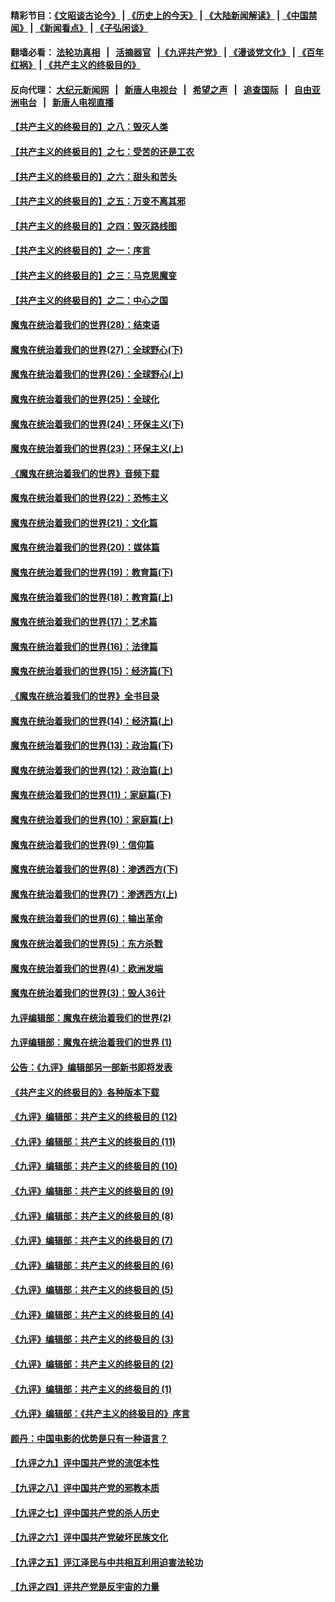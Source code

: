 #### 精彩节目：[《文昭谈古论今》](http://134.209.198.168/wenzhao) | [《历史上的今天》](http://134.209.198.168/today-in-history) | [《大陆新闻解读》](http://134.209.198.168/ntdtv-comedy) | [《中国禁闻》](http://134.209.198.168/ntdtv-news) | [《新闻看点》](http://134.209.198.168/news-insight) | [《子弘闲谈》](http://134.209.198.168/zihongxiantan/) 

 #### 翻墙必看： [法轮功真相](http://134.209.198.168:10000/videos/truth.html) &nbsp;&nbsp;|&nbsp;&nbsp; [活摘器官](http://134.209.198.168:10000/videos/res/Organs/) &nbsp;&nbsp;|[《九评共产党》](http://134.209.198.168:10000/videos/jiuping) | [《漫谈党文化》](http://134.209.198.168:10000/videos/mtdwh) | [《百年红祸》](http://134.209.198.168:10000/videos/bnhh) | [《共产主义的终极目的》](http://134.209.198.168:10000/videos/res/zjmd) 

 #### 反向代理： [大纪元新闻网](http://134.209.198.168:10080/) &nbsp;&nbsp;|&nbsp;&nbsp; [新唐人电视台](http://134.209.198.168:8000/) &nbsp;&nbsp;|&nbsp;&nbsp; [希望之声](http://134.209.198.168:8200/) &nbsp;&nbsp;|&nbsp;&nbsp; [追查国际](http://134.209.198.168:10010/) &nbsp;&nbsp;|&nbsp;&nbsp; [自由亚洲电台](http://134.209.198.168:9800/) &nbsp;&nbsp;|&nbsp;&nbsp; [新唐人电视直播](http://134.209.198.168/) 

#### [【共产主义的终极目的】之八：毁灭人类](../pages/nsc422/n11108503.md?t=03130336) 

#### [【共产主义的终极目的】之七：受苦的还是工农](../pages/nsc422/n11101809.md?t=03130336) 

#### [【共产主义的终极目的】之六：甜头和苦头](../pages/nsc422/n11096971.md?t=03130336) 

#### [【共产主义的终极目的】之五：万变不离其邪](../pages/nsc422/n11091285.md?t=03130336) 

#### [【共产主义的终极目的】之四：毁灭路线图](../pages/nsc422/n11086284.md?t=03130336) 

#### [【共产主义的终极目的】之一：序言](../pages/nsc422/n11086077.md?t=03130336) 

#### [【共产主义的终极目的】之三：马克思魔变](../pages/nsc422/n11061941.md?t=03130336) 

#### [【共产主义的终极目的】之二：中心之国](../pages/nsc422/n11047728.md?t=03130336) 

#### [魔鬼在统治着我们的世界(28)：结束语](../pages/nsc422/n10936246.md?t=03130336) 

#### [魔鬼在统治着我们的世界(27)：全球野心(下)](../pages/nsc422/n10928319.md?t=03130336) 

#### [魔鬼在统治着我们的世界(26)：全球野心(上)](../pages/nsc422/n10900318.md?t=03130336) 

#### [魔鬼在统治着我们的世界(25)：全球化](../pages/nsc422/n10788205.md?t=03130336) 

#### [魔鬼在统治着我们的世界(24)：环保主义(下)](../pages/nsc422/n10695307.md?t=03130336) 

#### [魔鬼在统治着我们的世界(23)：环保主义(上)](../pages/nsc422/n10688613.md?t=03130336) 

#### [《魔鬼在统治着我们的世界》音频下载](../pages/nsc422/n10635553.md?t=03130336) 

#### [魔鬼在统治着我们的世界(22)：恐怖主义](../pages/nsc422/n10614727.md?t=03130336) 

#### [魔鬼在统治着我们的世界(21)：文化篇](../pages/nsc422/n10597706.md?t=03130336) 

#### [魔鬼在统治着我们的世界(20)：媒体篇](../pages/nsc422/n10586579.md?t=03130336) 

#### [魔鬼在统治着我们的世界(19)：教育篇(下)](../pages/nsc422/n10564808.md?t=03130336) 

#### [魔鬼在统治着我们的世界(18)：教育篇(上)](../pages/nsc422/n10526970.md?t=03130336) 

#### [魔鬼在统治着我们的世界(17)：艺术篇](../pages/nsc422/n10499093.md?t=03130336) 

#### [魔鬼在统治着我们的世界(16)：法律篇](../pages/nsc422/n10485969.md?t=03130336) 

#### [魔鬼在统治着我们的世界(15)：经济篇(下)](../pages/nsc422/n10469975.md?t=03130336) 

#### [《魔鬼在统治着我们的世界》全书目录](../pages/nsc422/n10464261.md?t=03130336) 

#### [魔鬼在统治着我们的世界(14)：经济篇(上)](../pages/nsc422/n10457370.md?t=03130336) 

#### [魔鬼在统治着我们的世界(13)：政治篇(下)](../pages/nsc422/n10448270.md?t=03130336) 

#### [魔鬼在统治着我们的世界(12)：政治篇(上)](../pages/nsc422/n10444576.md?t=03130336) 

#### [魔鬼在统治着我们的世界(11)：家庭篇(下)](../pages/nsc422/n10440961.md?t=03130336) 

#### [魔鬼在统治着我们的世界(10)：家庭篇(上)](../pages/nsc422/n10435448.md?t=03130336) 

#### [魔鬼在统治着我们的世界(9)：信仰篇](../pages/nsc422/n10432159.md?t=03130336) 

#### [魔鬼在统治着我们的世界(8)：渗透西方(下)](../pages/nsc422/n10429603.md?t=03130336) 

#### [魔鬼在统治着我们的世界(7)：渗透西方(上)](../pages/nsc422/n10426013.md?t=03130336) 

#### [魔鬼在统治着我们的世界(6)：输出革命](../pages/nsc422/n10421536.md?t=03130336) 

#### [魔鬼在统治着我们的世界(5)：东方杀戮](../pages/nsc422/n10417707.md?t=03130336) 

#### [魔鬼在统治着我们的世界(4)：欧洲发端](../pages/nsc422/n10414890.md?t=03130336) 

#### [魔鬼在统治着我们的世界(3)：毁人36计](../pages/nsc422/n10411583.md?t=03130336) 

#### [九评编辑部：魔鬼在统治着我们的世界(2)](../pages/nsc422/n10410036.md?t=03130336) 

#### [九评编辑部：魔鬼在统治着我们的世界 (1)](../pages/nsc422/n10406825.md?t=03130336) 

#### [公告：《九评》编辑部另一部新书即将发表](../pages/nsc422/n10405104.md?t=03130336) 

#### [《共产主义的终极目的》各种版本下载](../pages/nsc422/n10022138.md?t=03130336) 

#### [《九评》编辑部：共产主义的终极目的 (12)](../pages/nsc422/n9933272.md?t=03130336) 

#### [《九评》编辑部：共产主义的终极目的 (11)](../pages/nsc422/n9924973.md?t=03130336) 

#### [《九评》编辑部：共产主义的终极目的 (10)](../pages/nsc422/n9920883.md?t=03130336) 

#### [《九评》编辑部：共产主义的终极目的 (9)](../pages/nsc422/n9916363.md?t=03130336) 

#### [《九评》编辑部：共产主义的终极目的 (8)](../pages/nsc422/n9912488.md?t=03130336) 

#### [《九评》编辑部：共产主义的终极目的 (7)](../pages/nsc422/n9901176.md?t=03130336) 

#### [《九评》编辑部：共产主义的终极目的 (6)](../pages/nsc422/n9899359.md?t=03130336) 

#### [《九评》编辑部：共产主义的终极目的 (5)](../pages/nsc422/n9893174.md?t=03130336) 

#### [《九评》编辑部：共产主义的终极目的 (4)](../pages/nsc422/n9891246.md?t=03130336) 

#### [《九评》编辑部：共产主义的终极目的 (3)](../pages/nsc422/n9879879.md?t=03130336) 

#### [《九评》编辑部：共产主义的终极目的 (2)](../pages/nsc422/n9876205.md?t=03130336) 

#### [《九评》编辑部：共产主义的终极目的 (1)](../pages/nsc422/n9865857.md?t=03130336) 

#### [《九评》编辑部：《共产主义的终极目的》序言](../pages/nsc422/n9862666.md?t=03130336) 

#### [颜丹：中国电影的优势是只有一种语言？](../pages/nsc422/n9583062.md?t=03130336) 

#### [【九评之九】评中国共产党的流氓本性](../pages/nsc422/n737542.md?t=03130336) 

#### [【九评之八】评中国共产党的邪教本质](../pages/nsc422/n735942.md?t=03130336) 

#### [【九评之七】评中国共产党的杀人历史](../pages/nsc422/n733806.md?t=03130336) 

#### [【九评之六】评中国共产党破坏民族文化](../pages/nsc422/n731667.md?t=03130336) 

#### [【九评之五】评江泽民与中共相互利用迫害法轮功](../pages/nsc422/n730058.md?t=03130336) 

#### [【九评之四】评共产党是反宇宙的力量](../pages/nsc422/n727814.md?t=03130336) 

